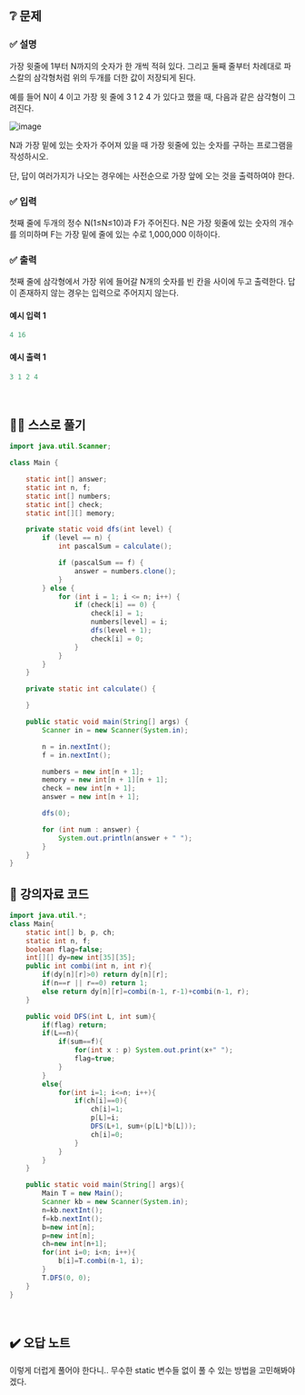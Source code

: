 ## ❔ 문제
### ✅ 설명
가장 윗줄에 1부터 N까지의 숫자가 한 개씩 적혀 있다. 그리고 둘째 줄부터 차례대로 파스칼의 삼각형처럼 위의 두개를 더한 값이 저장되게 된다.

예를 들어 N이 4 이고 가장 윗 줄에 3 1 2 4 가 있다고 했을 때, 다음과 같은 삼각형이 그려진다.

![image](https://github.com/05AM/problem-solving/assets/83827023/ed862e42-1ea3-41e9-aa95-4d3e5dee39ce)

N과 가장 밑에 있는 숫자가 주어져 있을 때 가장 윗줄에 있는 숫자를 구하는 프로그램을 작성하시오. 

단, 답이 여러가지가 나오는 경우에는 사전순으로 가장 앞에 오는 것을 출력하여야 한다.

### ✅ 입력
첫째 줄에 두개의 정수 N(1≤N≤10)과 F가 주어진다. N은 가장 윗줄에 있는 숫자의 개수를 의미하며 F는 가장 밑에 줄에 있는 수로 1,000,000 이하이다.

### ✅ 출력
첫째 줄에 삼각형에서 가장 위에 들어갈 N개의 숫자를 빈 칸을 사이에 두고 출력한다. 답이 존재하지 않는 경우는 입력으로 주어지지 않는다.

#### 예시 입력 1
``` java
4 16
```

#### 예시 출력 1
``` java
3 1 2 4
```

<br>

## ✍🏻 스스로 풀기

``` java
import java.util.Scanner;

class Main {

	static int[] answer;
	static int n, f;
	static int[] numbers;
	static int[] check;
	static int[][] memory;

	private static void dfs(int level) {
		if (level == n) {
			int pascalSum = calculate();

			if (pascalSum == f) {
				answer = numbers.clone();
			}
		} else {
			for (int i = 1; i <= n; i++) {
				if (check[i] == 0) {
					check[i] = 1;
					numbers[level] = i;
					dfs(level + 1);
					check[i] = 0;
				}
			}
		}
	}

	private static int calculate() {

	}

	public static void main(String[] args) {
		Scanner in = new Scanner(System.in);

		n = in.nextInt();
		f = in.nextInt();

		numbers = new int[n + 1];
		memory = new int[n + 1][n + 1];
		check = new int[n + 1];
		answer = new int[n + 1];

		dfs(0);

		for (int num : answer) {
			System.out.println(answer + " ");
		}
	}
}
```

## 📖 강의자료 코드

``` java
import java.util.*;
class Main{
	static int[] b, p, ch;
	static int n, f;
	boolean flag=false;
	int[][] dy=new int[35][35];
	public int combi(int n, int r){
		if(dy[n][r]>0) return dy[n][r];
		if(n==r || r==0) return 1;
		else return dy[n][r]=combi(n-1, r-1)+combi(n-1, r);
	}

	public void DFS(int L, int sum){
		if(flag) return;
		if(L==n){
			if(sum==f){
				for(int x : p) System.out.print(x+" ");
				flag=true;
			}
		}
		else{
			for(int i=1; i<=n; i++){
				if(ch[i]==0){
					ch[i]=1;
					p[L]=i;
					DFS(L+1, sum+(p[L]*b[L]));
					ch[i]=0;
				}
			}
		}
	}

	public static void main(String[] args){
		Main T = new Main();
		Scanner kb = new Scanner(System.in);
		n=kb.nextInt();
		f=kb.nextInt();
		b=new int[n];
		p=new int[n];
		ch=new int[n+1];
		for(int i=0; i<n; i++){
			b[i]=T.combi(n-1, i);
		}
		T.DFS(0, 0);
	}
}
```

<br>

## ✔️ 오답 노트

이렇게 더럽게 풀어야 한다니.. 무수한 static 변수들 없이 풀 수 있는 방법을 고민해봐야겠다.
